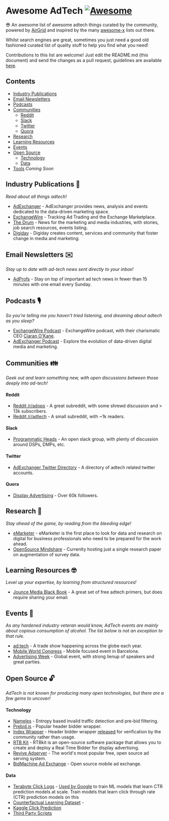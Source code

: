 # Awesome AdTech [![Awesome](https://awesome.re/badge-flat.svg)](https://awesome.re)

😎 An awesome list of awesome adtech things curated by the community, powered by [AirGrid](https://www.airgrid.io/?utm_source=github&utm_campaign=awesome-adtech-list) and inspired by the many [awesome-x](https://github.com/sindresorhus/awesome) lists out there.

Whilst search engines are great, sometimes you just need a good old fashioned curated list of quality stuff to help you find what you need!

Contributions to this list are welcome! Just edit the README.md (this document) and send the changes as a pull request, guidelines are available [here](contributing.md).

## Contents
- [Industry Publications](#industry-publications)
- [Email Newsletters](#email-newsletters)
- [Podcasts](#podcasts)
- [Communities](#communities)
    - [Reddit](#reddit)
    - [Slack](#slack)
    - [Twitter](#twitter)
    - [Quora](#quora)
- [Research](#research)
- [Learning Resources](#learning-resources)
- [Events](#events)
- [Open Source](#open-source)
    - [Technology](#technology)
    - [Data](#data)
- [Tools](#tools) *Coming Soon*

## Industry Publications 📖

*Read about all things adtech!*

* [AdExchanger](https://adexchanger.com/) - AdExchanger provides news, analysis and events dedicated to the data-driven marketing space.
* [ExchangeWire](https://www.exchangewire.com/) - Tracking Ad Trading and the Exchange Marketplace.
* [The Drum](https://www.thedrum.com/) - News for the marketing and media industries, with stories, job search resources, events listing.
* [Digiday](https://digiday.com/) - Digiday creates content, services and community that foster change in media and marketing.

## Email Newsletters ✉️

*Stay up to date with ad-tech news sent directly to your inbox!* 

* [AdProfs](https://adprofs.co/this-week-in-ad-tech/) - Stay on top of important ad tech news in fewer than 15 minutes with one email every Sunday.

## Podcasts 🎙️

*So you're telling me you haven't tried listening, and dreaming about adtech as you sleep?* 

* [ExchangeWire Podcast](https://www.exchangewire.com/ew-podcast/) - ExchangeWire podcast, with their charismatic CEO [Ciaran O'Kane](https://www.linkedin.com/in/cpokane/).
* [AdExchanger Podcast](https://adexchanger.com/podcast/) - Explore the evolution of data-driven digital media and marketing.

## Communities 👪

*Geek out and learn something new, with open discussions between those deeply into ad-tech!* 

#### Reddit

* [Reddit /r/adops](https://www.reddit.com/r/adops/) - A great subreddit, with some shrewd discussion and > 13k subscribers.
* [Reddit /r/adtech](https://www.reddit.com/r/adtech/) - A small subreddit, with ~1k readers.

#### Slack

* [Programmatic Heads](http://programmatic-heads.com/) - An open slack group, with plenty of discussion around DSPs, DMPs, etc.

#### Twitter

* [AdExchanger Twitter Directory](https://adexchanger.com/twitter-directory/) - A directory of adtech related twitter accounts.

#### Quora

* [Display Advertising](https://www.quora.com/topic/Display-Advertising) - Over 60k followers.

## Research 🔬

*Stay ahead of the game, by reading from the bleeding edge!*

* [eMarketer](https://www.emarketer.com/) - eMarketer is the first place to look for data and research on digital for business professionals who need to be prepared for the work ahead.
* [OpenSource Mindshare](https://github.com/OpenSourceMindshare/Research) - Currenlty hosting just a single research paper on augmentation of survey data.

## Learning Resources 🤓

*Level up your expertise, by learning from structured resources!* 

* [Jounce Media Black Book](https://jouncemedia.com/little-black-book) - A great set of free adtech primers, but does require sharing your email.

## Events 📅

*As any hardened industry veteran would know, AdTech events are mainly about copious consumption of alcohol. The list below is not an exception to that rule.* 

* [ad:tech](http://ad-tech.com/) - A trade show happening across the globe each year.
* [Mobile World Congress](https://www.mwcbarcelona.com/) - Mobile focused event in Barcelona.
* [Advertising Week](http://www.advertisingweek.com/) - Global event, with strong lienup of speakers and great parties.

## Open Source 🔓

*AdTech is not known for producing many open technologies, but there are a few gems to uncover!*

#### Technology

* [Nameles](https://github.com/Nameles-Org/Nameles) - Entropy based invalid traffic detection and pre-bid filtering.
* [Prebid.js](https://github.com/prebid/Prebid.js/) - Popular header bidder wrapper.
* [Index Wrapper](https://github.com/indexexchange/header-tag-wrapper) - Header bidder wrapper [released](https://www.indexexchange.com/debuting-the-ix-wrapper-ecosystem/) for verification by the community rather than usage.
* [RTB Kit](https://github.com/rtbkit/rtbkit) - RTBkit is an open-source software package that allows you to create and deploy a Real Time Bidder for display advertising.
* [Revive Adserver](https://github.com/revive-adserver/revive-adserver) - The world's most popular free, open source ad serving system.
* [BidMachine Ad Exchange](https://github.com/bidmachine/BidMachine-Ad-Exchange) - Open source mobile ad exchange.

#### Data

* [Terabyte Click Logs](http://labs.criteo.com/2013/12/download-terabyte-click-logs/) - [Used by Google](https://cloud.google.com/blog/products/gcp/using-google-cloud-machine-learning-to-predict-clicks-at-scale) to train ML models that learn CTR prediction models at scale.
Train models that learn click through rate (CTR) prediction models on this 
* [Counterfactual Learning Dataset](http://research.criteo.com/dataset-release-evaluation-counterfactual-algorithms/) - 
* [Kaggle Click Prediction](http://labs.criteo.com/2014/02/kaggle-display-advertising-challenge-dataset/)
* [Third Party Scripts](https://github.com/patrickhulce/third-party-web)
